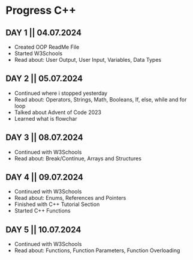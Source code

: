# Progress C++

## DAY 1 || 04.07.2024
- Created OOP ReadMe File
- Started W3Schools
- Read about: User Output, User Input, Variables, Data Types

## DAY 2 || 05.07.2024
- Continued where i stopped yesterday
- Read about: Operators, Strings, Math, Booleans, If, else, while and for loop
- Talked about Advent of Code 2023
- Learned what is flowchar

## DAY 3 || 08.07.2024
- Continued with W3Schools
- Read about: Break/Continue, Arrays and Structures

## DAY 4 || 09.07.2024
- Continued with W3Schools
- Read about: Enums, References and Pointers
- Finished with C++ Tutorial Section
- Started C++ Functions

## DAY 5 || 10.07.2024
- Continued with W3Schools
- Read about: Functions, Function Parameters, Function Overloading
